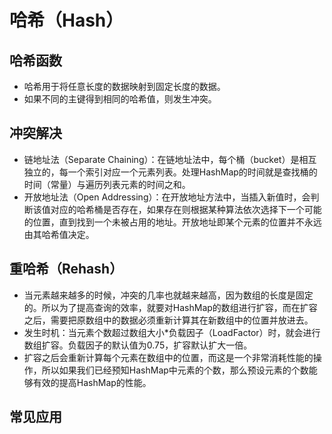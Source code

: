 # 哈希（Hash）

## 哈希函数
* 哈希用于将任意长度的数据映射到固定长度的数据。
* 如果不同的主键得到相同的哈希值，则发生冲突。

## 冲突解决
* 链地址法（Separate Chaining）：在链地址法中，每个桶（bucket）是相互独立的，每一个索引对应一个元素列表。处理HashMap的时间就是查找桶的时间（常量）与遍历列表元素的时间之和。
* 开放地址法（Open Addressing）：在开放地址方法中，当插入新值时，会判断该值对应的哈希桶是否存在，如果存在则根据某种算法依次选择下一个可能的位置，直到找到一个未被占用的地址。开放地址即某个元素的位置并不永远由其哈希值决定。

## 重哈希（Rehash）
* 当元素越来越多的时候，冲突的几率也就越来越高，因为数组的长度是固定的。所以为了提高查询的效率，就要对HashMap的数组进行扩容，而在扩容之后，需要把原数组中的数据必须重新计算其在新数组中的位置并放进去。
* 发生时机：当元素个数超过数组大小*负载因子（LoadFactor）时，就会进行数组扩容。负载因子的默认值为0.75，扩容默认扩大一倍。
* 扩容之后会重新计算每个元素在数组中的位置，而这是一个非常消耗性能的操作，所以如果我们已经预知HashMap中元素的个数，那么预设元素的个数能够有效的提高HashMap的性能。

## 常见应用

